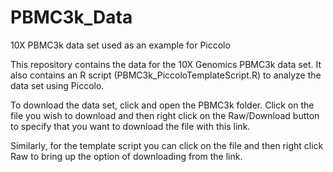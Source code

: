 # PBMC3k_Data

10X PBMC3k data set used as an example for Piccolo

This repository contains the data for the 10X Genomics PBMC3k data set. It also contains an R script (PBMC3k_PiccoloTemplateScript.R) to analyze the data set using Piccolo.

To download the data set, click and open the PBMC3k folder. Click on the file you wish to download and then right click on the Raw/Download button to specify that you want to download the file with this link. 

Similarly, for the template script you can click on the file and then right click Raw to bring up the option of downloading from the link. 




